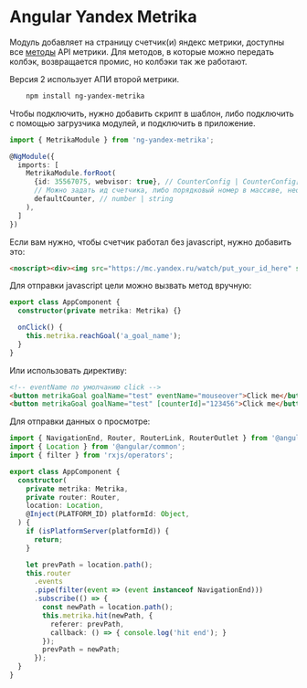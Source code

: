 # Angular Yandex Metrika
Модуль добавляет на страницу счетчик(и) яндекс метрики, доступны все [методы](https://yandex.ru/support/metrika/objects/method-reference.xml) API метрики.
Для методов, в которые можно передать колбэк, возвращается промис, но колбэки так же работают.

Версия 2 использует АПИ второй метрики.

```bash
    npm install ng-yandex-metrika
```

Чтобы подключить, нужно добавить скрипт в шаблон, либо подключить с помощью загрузчика модулей, и подключить в приложение.
```typescript
import { MetrikaModule } from 'ng-yandex-metrika';

@NgModule({
  imports: [
    MetrikaModule.forRoot(
      {id: 35567075, webvisor: true}, // CounterConfig | CounterConfig[]
      // Можно задать ид счетчика, либо порядковый номер в массиве, необязательный параметр, по умолчанию первый попавшийся.
      defaultCounter, // number | string
    ),
  ]
})
```

Если вам нужно, чтобы счетчик работал без javascript, нужно добавить это:
```html
<noscript><div><img src="https://mc.yandex.ru/watch/put_your_id_here" style="position:absolute; left:-9999px;" alt="" /></div></noscript>
```

Для отправки javascript цели можно вызвать метод вручную:
```typescript
export class AppComponent {
  constructor(private metrika: Metrika) {}

  onClick() {
    this.metrika.reachGoal('a_goal_name');
  }
}
```

Или использовать директиву:
```html
<!-- eventName по умолчанию click -->
<button metrikaGoal goalName="test" eventName="mouseover">Click me</button>
<button metrikaGoal goalName="test" [counterId]="123456">Click me</button>
```

Для отправки данных о просмотре:
```typescript
import { NavigationEnd, Router, RouterLink, RouterOutlet } from '@angular/router';
import { Location } from '@angular/common';
import { filter } from 'rxjs/operators';

export class AppComponent {
  constructor(
    private metrika: Metrika,
    private router: Router,
    location: Location,
    @Inject(PLATFORM_ID) platformId: Object,
  ) {
    if (isPlatformServer(platformId)) {
      return;
    }

    let prevPath = location.path();
    this.router
      .events
      .pipe(filter(event => (event instanceof NavigationEnd)))
      .subscribe(() => {
        const newPath = location.path();
        this.metrika.hit(newPath, {
          referer: prevPath,
          callback: () => { console.log('hit end'); }
        });
        prevPath = newPath;
      });
  }
}
```
